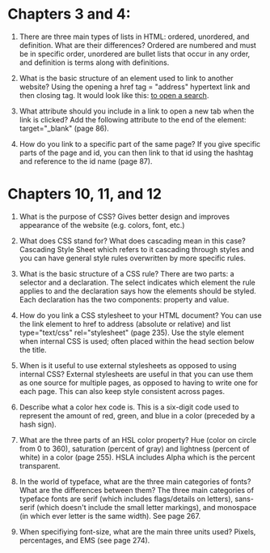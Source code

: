 
# Chapters 3 and 4:

1. There are three main types of lists in HTML: ordered, unordered, and definition. What are their differences? Ordered are numbered and must be in specific order, unordered are bullet lists that occur in any order, and definition is terms along with definitions.

2. What is the basic structure of an element used to link to another website? Using the opening a href tag = "address" hypertext link and then closing tag. It would look like this:  <a href="https://wwww.google.com">to open a search</a>.

3. What attribute should you include in a link to open a new tab when the link is clicked?  Add the following attribute to the end of the element: target="_blank" (page 86).

4. How do you link to a specific part of the same page? If you give specific parts of the page and id, you can then link to that id using the hashtag and reference to the id name (page 87).  


# Chapters 10, 11, and 12
1. What is the purpose of CSS? Gives better design and improves appearance of the website (e.g. colors, font, etc.)

2. What does CSS stand for? What does cascading mean in this case?  Cascading Style Sheet which refers to it cascading through styles and you can have general style rules overwritten by more specific rules.

3. What is the basic structure of a CSS rule?  There are two parts: a selector and a declaration.  The select indicates which element the rule applies to and the declaration says how the elements should be styled.  Each declaration has the two components: property and value.

4. How do you link a CSS stylesheet to your HTML document? You can use the link element to href to address (absolute or relative) and list type="text/css" rel="stylesheet" (page 235).  Use the style element when internal CSS is used; often placed within the head section below the title.

5. When is it useful to use external stylesheets as opposed to using internal CSS? External stylesheets are useful in that you can use them as one source for multiple pages, as opposed to having to write one for each page.  This can also keep style consistent across pages.

6. Describe what a color hex code is. This is a six-digit code used to represent the amount of red, green, and blue in a color (preceded by a hash sign).

7. What are the three parts of an HSL color property?  Hue (color on circle from 0 to 360), saturation (percent of gray) and lightness (percent of white) in a color (page 255).  HSLA includes Alpha which is the percent transparent.

8. In the world of typeface, what are the three main categories of fonts? What are the differences between them?  The three main categories of typeface fonts are serif (which includes flags/details on letters), sans-serif (which doesn't include the small letter markings), and monospace (in which ever letter is the same width).  See page 267.

9. When specifiying font-size, what are the main three units used?  Pixels, percentages, and EMS (see page 274).

